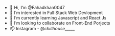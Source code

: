 - 👋 Hi, I’m @Fahadkhan0047
- 👀 I’m interested in Full Stack Web Devlopment
- 🌱 I’m currently learning Javascript and React Js
- 💞️ I’m looking to collaborate on Front-End Porjects
- 📫 Instagram - @_chillhouse______ 



